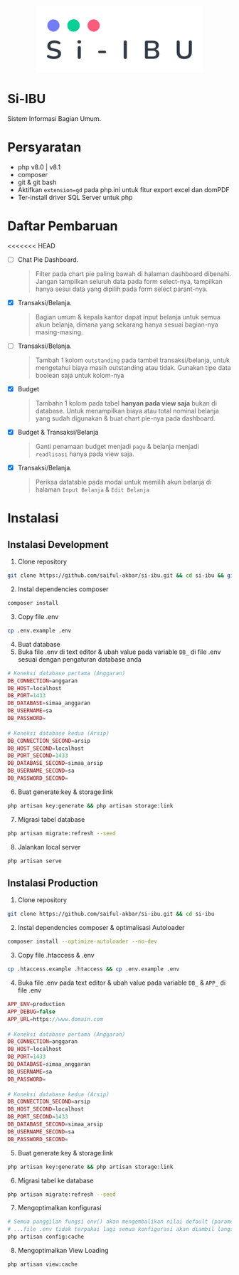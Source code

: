 <div align="center">
  <img
      loading="lazy"
      alt="logo"
      src="public/assets/images/logo/logo-dark.png"
      height="150"
   />
</div>

# Si-IBU

Sistem Informasi Bagian Umum.

# Persyaratan

-   php v8.0 | v8.1
-   composer
-   git & git bash
-   Aktifkan `extension=gd` pada php.ini untuk fitur export excel dan domPDF
-   Ter-install driver SQL Server untuk php

# Daftar Pembaruan

<<<<<<< HEAD

-   [ ] Chat Pie Dashboard.

    > Filter pada chart pie paling bawah di halaman dashboard dibenahi.
    > Jangan tampilkan seluruh data pada form select-nya, tampilkan hanya sesui data yang dipilih pada form select parant-nya.

-   [x] Transaksi/Belanja.

    > Bagian umum & kepala kantor dapat input belanja untuk semua akun belanja,
    > dimana yang sekarang hanya sesuai bagian-nya masing-masing.

-   [ ] Transaksi/Belanja.

    > Tambah 1 kolom `outstanding` pada tambel transaksi/belanja, untuk mengetahui biaya masih outstanding atau tidak.
    > Gunakan tipe data boolean saja untuk kolom-nya

-   [x] Budget

    > Tambahn 1 kolom pada tabel **hanyan pada view saja** bukan di database.
    > Untuk menampilkan biaya atau total nominal belanja yang sudah digunakan & buat chart pie-nya pada dashboard.

-   [x] Budget & Transaksi/Belanja

    > Ganti penamaan budget menjadi `pagu` & belanja menjadi `readlisasi` hanya pada view saja.

-   [x] Transaksi/Belanja.
    > Periksa datatable pada modal untuk memilih akun belanja di halaman `Input Belanja` & `Edit Belanja`

# Instalasi

## Instalasi Development

1.  Clone repository

```bash
git clone https://github.com/saiful-akbar/si-ibu.git && cd si-ibu && git checkout develop
```

2.  Instal dependencies composer

```bash
composer install
```

3.  Copy file .env

```bash
cp .env.example .env
```

4.  Buat database
5.  Buka file .env di text editor & ubah value pada variable `DB_` di file .env sesuai dengan pengaturan database anda

```php
# Koneksi database pertama (Anggaran)
DB_CONNECTION=anggaran
DB_HOST=localhost
DB_PORT=1433
DB_DATABASE=simaa_anggaran
DB_USERNAME=sa
DB_PASSWORD=

# Koneksi database kedua (Arsip)
DB_CONNECTION_SECOND=arsip
DB_HOST_SECOND=localhost
DB_PORT_SECOND=1433
DB_DATABASE_SECOND=simaa_arsip
DB_USERNAME_SECOND=sa
DB_PASSWORD_SECOND=
```

6.  Buat generate:key & storage:link

```bash
php artisan key:generate && php artisan storage:link
```

7. Migrasi tabel database

```bash
php artisan migrate:refresh --seed
```

8.  Jalankan local server

```bash
php artisan serve
```

## Instalasi Production

1.  Clone repository

```bash
git clone https://github.com/saiful-akbar/si-ibu.git && cd si-ibu
```

2. Instal dependencies composer & optimalisasi Autoloader

```bash
composer install --optimize-autoloader --no-dev
```

3. Copy file .htaccess & .env

```bash
cp .htaccess.example .htaccess && cp .env.example .env
```

4.  Buka file .env pada text editor & ubah value pada variable `DB_` & `APP_` di file .env

```php
APP_ENV=production
APP_DEBUG=false
APP_URL=https://www.domain.com

# Koneksi database pertama (Anggaran)
DB_CONNECTION=anggaran
DB_HOST=localhost
DB_PORT=1433
DB_DATABASE=simaa_anggaran
DB_USERNAME=sa
DB_PASSWORD=

# Koneksi database kedua (Arsip)
DB_CONNECTION_SECOND=arsip
DB_HOST_SECOND=localhost
DB_PORT_SECOND=1433
DB_DATABASE_SECOND=simaa_arsip
DB_USERNAME_SECOND=sa
DB_PASSWORD_SECOND=
```

5.  Buat generate:key & storage:link

```bash
php artisan key:generate && php artisan storage:link
```

6. Migrasi tabel ke database

```bash
php artisan migrate:refresh --seed
```

7. Mengoptimalkan konfigurasi

```bash
# Semua panggilan fungsi env() akan mengembalikan nilai default (parameter kedua), dalam kata lain variabel pada...
# ...file .env tidak terpakai lagi semua konfigurasi akan diambil langsung dari semua file pada folder config
php artisan config:cache
```

8. Mengoptimalkan View Loading

```bash
php artisan view:cache
```
